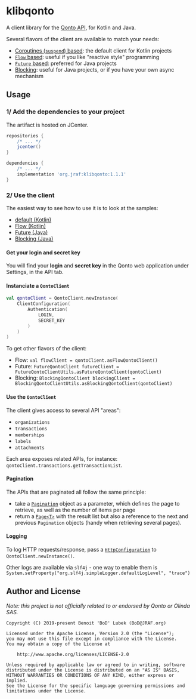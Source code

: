 # klibqonto

A client library for the [Qonto API](https://api-doc.qonto.eu), for Kotlin and Java.

Several flavors of the client are available to match your needs:
- [Coroutines (`suspend`) based](https://github.com/BoD/klibqonto/blob/master/library/src/main/kotlin/org/jraf/klibqonto/client/QontoClient.kt): the default client for Kotlin projects
- [`Flow` based](https://github.com/BoD/klibqonto/blob/master/library/src/main/kotlin/org/jraf/klibqonto/client/flow/FlowQontoClient.kt): useful if you like "reactive style" programming
- [`Future` based](https://github.com/BoD/klibqonto/blob/master/library/src/main/kotlin/org/jraf/klibqonto/client/future/FutureQontoClient.kt): preferred for Java projects
- [Blocking](https://github.com/BoD/klibqonto/blob/master/library/src/main/kotlin/org/jraf/klibqonto/client/blocking/BlockingQontoClient.kt): useful for Java projects, or if you have your own async mechanism

## Usage
### 1/ Add the dependencies to your project
The artifact is hosted on JCenter.
```groovy
repositories {
    /* ... */
    jcenter()
}
```
```groovy
dependencies {
    /* ... */
    implementation 'org.jraf:klibqonto:1.1.1'
}
```

### 2/ Use the client

The easiest way to see how to use it is to look at the samples:
- [default (Kotlin)](sample/src/main/kotlin/org/jraf/klibqonto/sample/Sample.kt)
- [Flow (Kotlin)](sample/src/main/kotlin/org/jraf/klibqonto/sample/FlowSample.kt)
- [Future (Java)](sample/src/main/java/org/jraf/klibqonto/sample/FutureSample.java)
- [Blocking (Java)](sample/src/main/java/org/jraf/klibqonto/sample/BlockingSample.java)

#### Get your login and secret key
You will find your **login** and **secret key** in the Qonto web application under Settings, in the API tab.

#### Instanciate a `QontoClient`

```kotlin
val qontoClient = QontoClient.newInstance(
    ClientConfiguration(
        Authentication(
            LOGIN,
            SECRET_KEY
        )
    )
)
```
To get other flavors of the client:
- Flow: `val flowClient = qontoClient.asFlowQontoClient()`
- Future: `FutureQontoClient futureClient = FutureQontoClientUtils.asFutureQontoClient(qontoClient)`
- Blocking: `BlockingQontoClient blockingClient = BlockingQontoClientUtils.asBlockingQontoClient(qontoClient)`

#### Use the `QontoClient`
The client gives access to several API "areas":
- `organizations`
- `transactions`
- `memberships`
- `labels`
- `attachments`

Each area exposes related APIs, for instance: `qontoClient.transactions.getTransactionList`.

#### Pagination
The APIs that are paginated all follow the same principle:
- take a [`Pagination`](https://github.com/BoD/klibqonto/blob/master/library/src/main/kotlin/org/jraf/klibqonto/model/pagination/Pagination.kt) object as a parameter, which defines the page to retrieve, as well as the number of items per page
- return a [`Page<T>`](https://github.com/BoD/klibqonto/blob/master/library/src/main/kotlin/org/jraf/klibqonto/model/pagination/Page.kt) with the result list but also a reference to the next and previous `Pagination` objects (handy when retrieving several pages).

#### Logging
To log HTTP requests/response, pass a [`HttpConfiguration`](https://github.com/BoD/klibqonto/blob/master/library/src/main/kotlin/org/jraf/klibqonto/client/HttpConfiguration.kt) to `QontoClient.newInstance()`.

Other logs are available via `slf4j` - one way to enable them is `System.setProperty("org.slf4j.simpleLogger.defaultLogLevel", "trace")`

## Author and License
*Note: this project is not officially related to or endorsed by Qonto or Olinda SAS.*

```
Copyright (C) 2019-present Benoit 'BoD' Lubek (BoD@JRAF.org)

Licensed under the Apache License, Version 2.0 (the "License");
you may not use this file except in compliance with the License.
You may obtain a copy of the License at

    http://www.apache.org/licenses/LICENSE-2.0

Unless required by applicable law or agreed to in writing, software
distributed under the License is distributed on an "AS IS" BASIS,
WITHOUT WARRANTIES OR CONDITIONS OF ANY KIND, either express or implied.
See the License for the specific language governing permissions and
limitations under the License.
```
